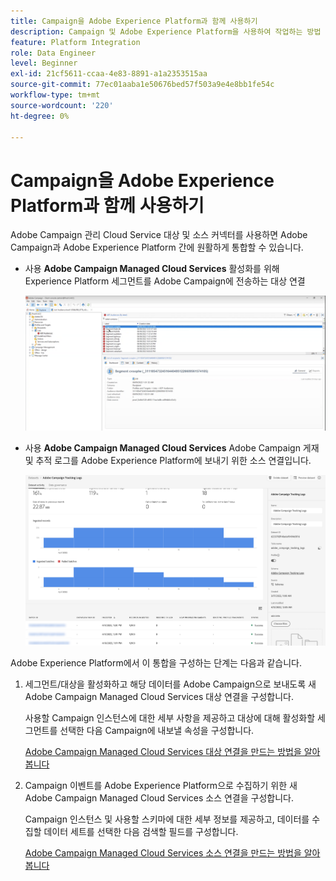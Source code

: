 ```yaml
---
title: Campaign을 Adobe Experience Platform과 함께 사용하기
description: Campaign 및 Adobe Experience Platform을 사용하여 작업하는 방법 알아보기
feature: Platform Integration
role: Data Engineer
level: Beginner
exl-id: 21cf5611-ccaa-4e83-8891-a1a2353515aa
source-git-commit: 77ec01aaba1e50676bed57f503a9e4e8bb1fe54c
workflow-type: tm+mt
source-wordcount: '220'
ht-degree: 0%

---
```


# Campaign을 Adobe Experience Platform과 함께 사용하기

Adobe Campaign 관리 Cloud Service 대상 및 소스 커넥터를 사용하면 Adobe Campaign과 Adobe Experience Platform 간에 원활하게 통합할 수 있습니다.

* 사용 **Adobe Campaign Managed Cloud Services** 활성화를 위해 Experience Platform 세그먼트를 Adobe Campaign에 전송하는 대상 연결

   ![](assets/aep-destination.png)

* 사용 **Adobe Campaign Managed Cloud Services** Adobe Campaign 게재 및 추적 로그를 Adobe Experience Platform에 보내기 위한 소스 연결입니다.

   ![](assets/aep-logs.png)

Adobe Experience Platform에서 이 통합을 구성하는 단계는 다음과 같습니다.

1. 세그먼트/대상을 활성화하고 해당 데이터를 Adobe Campaign으로 보내도록 새 Adobe Campaign Managed Cloud Services 대상 연결을 구성합니다.

   사용할 Campaign 인스턴스에 대한 세부 사항을 제공하고 대상에 대해 활성화할 세그먼트를 선택한 다음 Campaign에 내보낼 속성을 구성합니다.

   [Adobe Campaign Managed Cloud Services 대상 연결을 만드는 방법을 알아봅니다](https://www.adobe.com/go/destinations-adobe-campaign-managed-cloud-services-en)

1. Campaign 이벤트를 Adobe Experience Platform으로 수집하기 위한 새 Adobe Campaign Managed Cloud Services 소스 연결을 구성합니다.

   Campaign 인스턴스 및 사용할 스키마에 대한 세부 정보를 제공하고, 데이터를 수집할 데이터 세트를 선택한 다음 검색할 필드를 구성합니다.

   [Adobe Campaign Managed Cloud Services 소스 연결을 만드는 방법을 알아봅니다](https://www.adobe.com/go/sources-campaign-ui-en)
